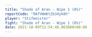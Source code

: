```yaml
---
title: "Shade of Aran - Wipe 1 (8%)"
reportCode: "9AfVWmKt2b34yk8h"
player: "Stifmeister"
fight: "Shade of Aran - Wipe 1 (8%)"
date: 2021-10-09T12:54:48.063000+00:00
---
```

